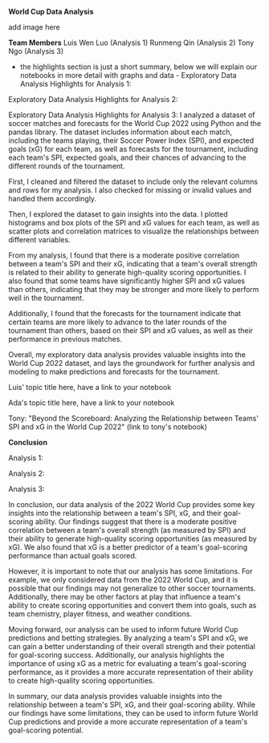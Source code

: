 **World Cup Data Analysis**

add image here

**Team Members**
Luis Wen Luo (Analysis 1)
Runmeng Qin (Analysis 2)
Tony Ngo (Analysis 3)


 - the highlights section is just a short summary, below we will explain our notebooks in more detail with graphs and data - 
Exploratory Data Analysis Highlights for Analysis 1:



Exploratory Data Analysis Highlights for Analysis 2:



Exploratory Data Analysis Highlights for Analysis 3:
I analyzed a dataset of soccer matches and forecasts for the World Cup 2022 using Python and the pandas library. The dataset includes information about each match, including the teams playing, their Soccer Power Index (SPI), and expected goals (xG) for each team, as well as forecasts for the tournament, including each team's SPI, expected goals, and their chances of advancing to the different rounds of the tournament.

First, I cleaned and filtered the dataset to include only the relevant columns and rows for my analysis. I also checked for missing or invalid values and handled them accordingly.

Then, I explored the dataset to gain insights into the data. I plotted histograms and box plots of the SPI and xG values for each team, as well as scatter plots and correlation matrices to visualize the relationships between different variables.

From my analysis, I found that there is a moderate positive correlation between a team's SPI and their xG, indicating that a team's overall strength is related to their ability to generate high-quality scoring opportunities. I also found that some teams have significantly higher SPI and xG values than others, indicating that they may be stronger and more likely to perform well in the tournament.

Additionally, I found that the forecasts for the tournament indicate that certain teams are more likely to advance to the later rounds of the tournament than others, based on their SPI and xG values, as well as their performance in previous matches.

Overall, my exploratory data analysis provides valuable insights into the World Cup 2022 dataset, and lays the groundwork for further analysis and modeling to make predictions and forecasts for the tournament.



Luis' topic title here, have a link to your notebook






Ada's topic title here, have a link to your notebook





Tony: "Beyond the Scoreboard: Analyzing the Relationship between Teams' SPI and xG in the World Cup 2022"
(link to tony's notebook)







**Conclusion**

Analysis 1:


Analysis 2:


Analysis 3:

In conclusion, our data analysis of the 2022 World Cup provides some key insights into the relationship between a team's SPI, xG, and their goal-scoring ability. Our findings suggest that there is a moderate positive correlation between a team's overall strength (as measured by SPI) and their ability to generate high-quality scoring opportunities (as measured by xG). We also found that xG is a better predictor of a team's goal-scoring performance than actual goals scored.

However, it is important to note that our analysis has some limitations. For example, we only considered data from the 2022 World Cup, and it is possible that our findings may not generalize to other soccer tournaments. Additionally, there may be other factors at play that influence a team's ability to create scoring opportunities and convert them into goals, such as team chemistry, player fitness, and weather conditions.

Moving forward, our analysis can be used to inform future World Cup predictions and betting strategies. By analyzing a team's SPI and xG, we can gain a better understanding of their overall strength and their potential for goal-scoring success. Additionally, our analysis highlights the importance of using xG as a metric for evaluating a team's goal-scoring performance, as it provides a more accurate representation of their ability to create high-quality scoring opportunities.

In summary, our data analysis provides valuable insights into the relationship between a team's SPI, xG, and their goal-scoring ability. While our findings have some limitations, they can be used to inform future World Cup predictions and provide a more accurate representation of a team's goal-scoring potential.




